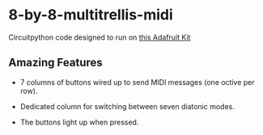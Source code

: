 # 8-by-8-multitrellis-midi

Circuitpython code designed to run on [this Adafruit Kit](https://www.adafruit.com/product/1929)

## Amazing Features
- 7 columns of buttons wired up to send MIDI messages (one octive per row).

- Dedicated column for switching between seven diatonic modes. 

- The buttons light up when pressed.
